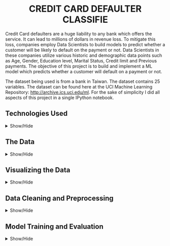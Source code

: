 <h1 align='center'>CREDIT CARD DEFAULTER CLASSIFIE</h1>

Credit Card defaulters are a huge liability to any bank which offers the service. It can lead to millions of dollars in revenue loss. To mitigate this loss, companies employ Data Scientists to build models to predict whether a customer will be likely to default on the payment or not. Data Scientists in these companies utilize various historic and demographic data points such as Age, Gender, Education level, Marital Status, Credit limit and Previous payments.  The objective of this project is to build and implement a ML model which predicts whether a customer will default on a payment or not.

The dataset being used is from a bank in Taiwan. The dataset contains 25 variables. The dataset can be found here at the UCI Machine Learning Repository:  http://archive.ics.uci.edu/ml. For the sake of simplicity I did all aspects of this project in a single IPython notebook.

## Technologies Used
<details>
<a name="Technologies_Used"></a>
<summary>Show/Hide</summary>
<br>
  
* <strong>Python</strong>
* <strong>Pandas</strong>
* <strong>Numpy</strong>
* <strong>Matplotlib</strong>
* <strong>Seaborn</strong>
* <strong>Scikit-Learn</strong>
* <strong>XGBoost</strong>
</details>


## The Data
<details>
<a name="The Data"></a>
<summary>Show/Hide</summary>
<br>

After mounting my google drive onto Google collab, the first thing I did was look at the data and get a feel of what it comprises of. The dataset has 30,000 rows and 25 unique columns. Of these 25 columns 23 are feature variables, 1 is the target label and 1 is just an ID column, which is useless for our use case. The data is mostly numeric with datatypes of both int64 and float64.

<h5 align="center">Datatypes in the Dataset</h5>
<p align="center">
  <img src="https://github.com/CSmahesh04/Credit_Card_Defaulter/blob/main/Images/info.PNG" width=600 height=500>
</p>

Next I performed a preliminary statistical analysis of all the columns,this can be seen in the picture below. The main insights from this are that the average credit limit of the customers is **1500 New Taiwan Dollar(TWD)**, and the maximum is **30,000 TWD**. The average age of the customers for this bank is 25 years with the youngest customer being 21 years old and oldest being 79. This shows that the bank's primary customer base is made up of young adults in their 20's. Historically young adults are considered to be very high risk to lend money to.

<h5 align="center">Statistical Information on the Dataset</h5>
<p align="center">
  <img src="https://github.com/CSmahesh04/Credit_Card_Defaulter/blob/main/Images/describe.PNG" width=650 height=350>
</p>

</details>

## Visualizing the Data
<details>
<a name="Visualizing the Data"></a>
<summary>Show/Hide</summary>
<br>
  
Upon a quick inspection, the data seems to have no null/missing values. Below is the histogram plot of all the columns in the dataset. Nothing seems out of place and seems normal. The ID column is not required for our use case so it will be removed.

<h5 align="center">Histogram Plot of all Columns</h5>
<p align="center">
  <img src="https://github.com/CSmahesh04/Credit_Card_Defaulter/blob/main/Images/red_hist.PNG" width=850>
</p>

Looking at the data closely, it is evident that the dataset with respect to the total number of defaulters is not balanced. Out of a total of 30,000 customers, only 6,636 have defaulted on their payments. That is approximately 22.12% only. The remaining 77.88 percent of customers have paid back their credit card debt. This unbalanced dataset is not ideal, but when it comes to fraud detection, an unbalanced dataset is a common occurrence. A heatmap is a very convenient and powerful way to find any obscure correlations between features.

<h5 align="center">Heatmap of Correlations</h5>
<p align="center">
  <img src="https://github.com/CSmahesh04/Credit_Card_Defaulter/blob/main/Images/heatmap.PNG" width=850>
</p>

Next I wanted to check whether Age, Sex, Education or Marital Status have any bearing on a customer defaulting on their payment. It seems like there are more female customers than male customers and that women in general seem to be more careful in paying back their credit cards. There also seems to be credit card debt amongst married customers rather than single ones.

<h5 align="center">Bar Graphs of Age, Sex, Education and Marital Status</h5>
<p align="center">
  <img src="https://github.com/CSmahesh04/Credit_Card_Defaulter/blob/main/Images/age.PNG" width=800>
</p>

<p align="center">
  <img src="https://github.com/CSmahesh04/Credit_Card_Defaulter/blob/main/Images/graph_1.PNG" width=850>
</p>

<p align="center">
  <img src="https://github.com/CSmahesh04/Credit_Card_Defaulter/blob/main/Images/graph_2.PNG" width=850>
</p>

I now want to check if the defaulter's credit limit tends to deviate from the general trend of those who don't default. The below graph is a combination of both a histogram and KDE. It seems like there is no outstanding feature with regards to credit limit when it comes to defaulting on payment.

<h5 align="center">Credit Limit vs Defaulting</h5>
<p align="center">
  <img src="https://github.com/CSmahesh04/Credit_Card_Defaulter/blob/main/Images/kde1.PNG" width=750>
</p>

The below graph shows us the total amount paid by customers previously on their credit cards. From the graph it is evident that customers who default on payment usually tend to not pay a lot of their previous bills. This is shown by the high frequency of defaulters paying very little in their historic bill payment record.

<h5 align="center">Previous Payments by Customers</h5>
<p align="center">
  <img src="https://github.com/CSmahesh04/Credit_Card_Defaulter/blob/main/Images/kde2.PNG" width=750>
</p>

The distribution of gender with respect to the total credit limit does not seem to have any credence. The same plot with marital status vs credit limit seems to show us that the average married customer has a higher limit than everyone else. There also seems to be many outliers for each status, which I find odd.

<h5 align="center">Boxplots of Sex and Marriage vs Credit Limit</h5>
<p align="center">
  <img src="https://github.com/CSmahesh04/Credit_Card_Defaulter/blob/main/Images/box1.PNG" width=700>
</p>

<p align="center">
  <img src="https://github.com/CSmahesh04/Credit_Card_Defaulter/blob/main/Images/box2.PNG" width=700>
</p>
</details>

## Data Cleaning and Preprocessing
<details>
<a name="Data Cleaning and Preprocessing"></a>
<summary>Show/Hide</summary>
<br>
  
The Sex, Education and Marriage are categorical columns with more than 2 categories. I used the **OneHotEncoder** function from **Sci-kit Learn** library. This converts the below shows table from this:
<p align="center">
  <img src="https://github.com/CSmahesh04/Credit_Card_Defaulter/blob/main/Images/sex_normal.PNG" width=400>
</p>

To this table:

<p align="center">
  <img src="https://github.com/CSmahesh04/Credit_Card_Defaulter/blob/main/Images/sex_encoded.PNG" width=600>
</p>

Since the remaining all columns are continuous numerical in nature, we don't need to encode them, only scale the values. Before this step, I removed the label columns and stored it separately. For scaling I used the **MinMaxScaler** from **Sci-kit Learn**.
</details>

## Model Training and Evaluation
<details>
<a name="Model Training and Evaluation"></a>
<summary>Show/Hide</summary>
<br>
  
The whole EDA, data cleaning, preprocessing and model evaluation are in the same IPyhton notebook uploaded to this repository. I split the dataset with 30,000 rows into 3 sets; Train, Validation and Test. For cross validation, I used the Stratified 5-fold. I trained 5 different models for creating a very good classifier. I trained SVM, Naive Bayes, KNN, AdaBoost and XGBoost models. To no one's surprise, XGBoost performed the best out of all the models. 

For all the above models I trained them each without GridSearch initially and then later on with GridSearch. The SVM and KNN model improved drastically with GridSearch while the rest showed a slightly better performance. Below is the table which shows the train and test accuracy of all the models I implemented.

<h5 align="center">Models Accuracy Table</h5>
<p align="center">
  <img src="https://github.com/CSmahesh04/Credit_Card_Defaulter/blob/main/Images/models2.PNG" width=600>
</p>

Since I realized XGBoost was performing the best I spent some more time trying to optimize the model by tuning the hyperparameters. But even after getting the most optimal performance on the dataset, the f1-score for the defaulters was low. This is definitely because of the severely unbalanced dataset. Below is the heatmap of the confusion matrix and classification report of the optimized XGBoost model on the final test data.

<h5 align="center">Confusion Matrix and Classification Report</h5>
<p align="center">
  <img src="https://github.com/CSmahesh04/Credit_Card_Defaulter/blob/main/Images/matrix_report.PNG" width=600>
</p>

</details>

